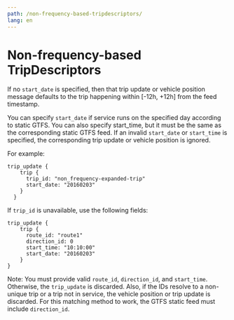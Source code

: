 ```yaml
---
path: /non-frequency-based-tripdescriptors/
lang: en
---
```


# Non-frequency-based TripDescriptors

If no ```start_date``` is specified, then that trip update or vehicle position message defaults to the trip happening within [-12h, +12h] from the feed timestamp.

You can specify ```start_date``` if service runs on the specified day according to static GTFS. You can also specify start_time, but it must be the same as the corresponding static GTFS feed.
 If an invalid ```start_date``` or ```start_time``` is specified, the corresponding trip update or vehicle position is ignored.

For example:
````
trip_update {
    trip {
      trip_id: "non_frequency-expanded-trip"
      start_date: "20160203"
    }
  }
```` 

If ```trip_id``` is unavailable, use the following fields:

````
trip_update {
    trip {
      route_id: "route1"
      direction_id: 0
      start_time: "10:10:00"
      start_date: "20160203"
    }
}
````

Note: You must provide valid ```route_id```, ```direction_id```, and ```start_time```. Otherwise, the ```trip_update``` is discarded. 
Also, if the IDs resolve to a non-unique trip or a trip not in service, the vehicle position or trip update is discarded. 
For this matching method to work, the GTFS static feed must include ```direction_id```.